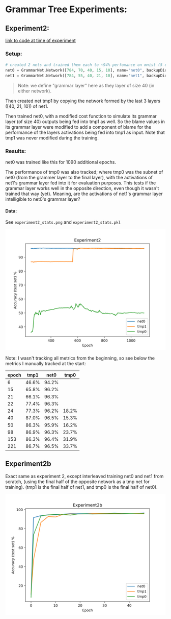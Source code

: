 # Grammar Tree Experiments:

## Experiment2:
[link to code at time of experiment](https://github.com/dangbert/DeepLearningPython35/tree/c97c746c65880c004aa01b6c0ef235d1b5326cf9)

### Setup:
````python
# created 2 nets and trained them each to ~94% perfomance on mnist (5 epochs)
net0 = GrammarNet.Network([784, 70, 40, 15, 10], name="net0", backupDir="backups/grammarTree")
net1 = GrammarNet.Network([784, 55, 40, 21, 10], name="net1", backupDir="backups/grammarTree")
````

> Note: we define "grammar layer" here as they layer of size 40 (in either network).

Then created net tmp1 by copying the network formed by the last 3 layers ([40, 21, 10]) of net1.

Then trained net0, with a modified cost function to simulate its grammar layer (of size 40) outputs being fed into tmp1 as well.
So the blame values in its grammar layer were modified to add a component of blame for the performance of the layers activations being fed into tmp1 as input.  Note that tmp1 was never modified during the training.

### Results:

net0 was trained like this for 1090 additional epochs. 

The performance of tmp0 was also tracked; where tmp0 was the subnet of net0 (from the grammer layer to the final layer), with the activations of net1's grammar layer fed into it for evaluation purposes.
This tests if the grammar layer works well in the opposite direction, even though it wasn't trained that way (yet).  Meaning, are the activations of net1's grammar layer intelligible to net0's grammar layer?

#### Data:
See `experiment2_stats.png` and `experiment2_stats.pkl`

<img src="./archive/experiment2/experiment2_stats.png?raw=true" alt="main view" width="550">



Note: I wasn't tracking all metrics from the beginning, so see below the metrics I manually tracked at the start:

| epoch  |  tmp1   |  net0 |  tmp0 |
|--------|---------|-------|-------|
| 6      |  46.6%  | 94.2% |       |
| 15     | 65.8%   | 96.2% |       | 
| 21     | 66.1%   | 96.3% |       |
| 22     | 77.4%   | 96.3% |       |
| 24     | 77.3%   | 96.2% | 18.2% |
| 40     | 87.0%   | 96.5% | 15.3% |
| 50     | 86.3%   | 95.9% | 16.2% |
| 98     | 86.9%   | 96.3% | 23.7% |
| 153    | 86.3%   | 96.4% | 31.9% |
| 221    | 86.7%   | 96.5% | 33.7% |


## Experiment2b
Exact same as experiment 2, except interleaved training net0 and net1 from scratch, (using the final half of the opposite network as a tmp net for training).  (tmp1 is the final half of net1, and tmp0 is the final half of net0).

<img src="./archive/experiment2b/stats.png?raw=true" alt="main view" width="550">